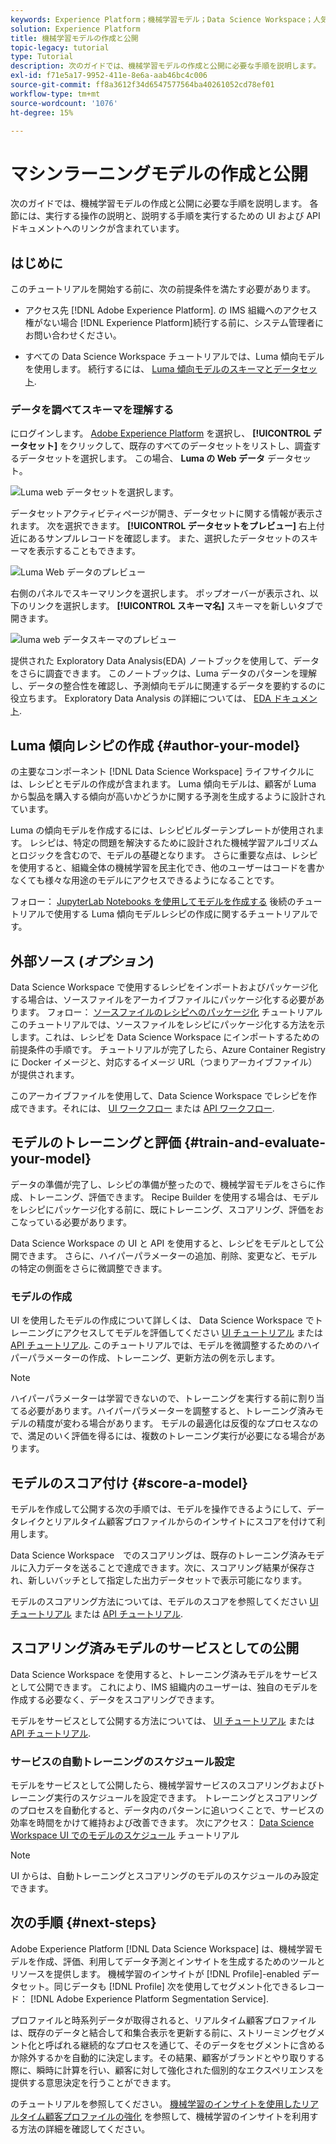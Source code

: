 ```yaml
---
keywords: Experience Platform；機械学習モデル；Data Science Workspace；人気の高いトピック；モデルの作成と公開
solution: Experience Platform
title: 機械学習モデルの作成と公開
topic-legacy: tutorial
type: Tutorial
description: 次のガイドでは、機械学習モデルの作成と公開に必要な手順を説明します。
exl-id: f71e5a17-9952-411e-8e6a-aab46bc4c006
source-git-commit: ff8a3612f34d6547577564ba40261052cd78ef01
workflow-type: tm+mt
source-wordcount: '1076'
ht-degree: 15%

---
```



# マシンラーニングモデルの作成と公開

次のガイドでは、機械学習モデルの作成と公開に必要な手順を説明します。 各節には、実行する操作の説明と、説明する手順を実行するための UI および API ドキュメントへのリンクが含まれています。

## はじめに

このチュートリアルを開始する前に、次の前提条件を満たす必要があります。

- アクセス先 [!DNL Adobe Experience Platform]. の IMS 組織へのアクセス権がない場合 [!DNL Experience Platform]続行する前に、システム管理者にお問い合わせください。

- すべての Data Science Workspace チュートリアルでは、Luma 傾向モデルを使用します。 続行するには、 [Luma 傾向モデルのスキーマとデータセット](./create-luma-data.md).

### データを調べてスキーマを理解する

にログインします。 [Adobe Experience Platform](https://platform.adobe.com/) を選択し、 **[!UICONTROL データセット]** をクリックして、既存のすべてのデータセットをリストし、調査するデータセットを選択します。 この場合、 **Luma の Web データ** データセット。

![Luma web データセットを選択します。](../images/models-recipes/model-walkthrough/luma-dataset.png)

データセットアクティビティページが開き、データセットに関する情報が表示されます。 次を選択できます。 **[!UICONTROL データセットをプレビュー]** 右上付近にあるサンプルレコードを確認します。 また、選択したデータセットのスキーマを表示することもできます。

![Luma Web データのプレビュー](../images/models-recipes/model-walkthrough/preview-dataset.png)

右側のパネルでスキーマリンクを選択します。 ポップオーバーが表示され、以下のリンクを選択します。 **[!UICONTROL スキーマ名]** スキーマを新しいタブで開きます。

![luma web データスキーマのプレビュー](../images/models-recipes/model-walkthrough/preview-schema.png)

提供された Exploratory Data Analysis(EDA) ノートブックを使用して、データをさらに調査できます。 このノートブックは、Luma データのパターンを理解し、データの整合性を確認し、予測傾向モデルに関連するデータを要約するのに役立ちます。 Exploratory Data Analysis の詳細については、 [EDA ドキュメント](../jupyterlab/eda-notebook.md).

## Luma 傾向レシピの作成 {#author-your-model}

の主要なコンポーネント [!DNL Data Science Workspace] ライフサイクルには、レシピとモデルの作成が含まれます。 Luma 傾向モデルは、顧客が Luma から製品を購入する傾向が高いかどうかに関する予測を生成するように設計されています。

Luma の傾向モデルを作成するには、レシピビルダーテンプレートが使用されます。 レシピは、特定の問題を解決するために設計された機械学習アルゴリズムとロジックを含むので、モデルの基礎となります。 さらに重要な点は、レシピを使用すると、組織全体の機械学習を民主化でき、他のユーザーはコードを書かなくても様々な用途のモデルにアクセスできるようになることです。

フォロー： [JupyterLab Notebooks を使用してモデルを作成する](../jupyterlab/create-a-model.md) 後続のチュートリアルで使用する Luma 傾向モデルレシピの作成に関するチュートリアルです。

## 外部ソース (*オプション*)

Data Science Workspace で使用するレシピをインポートおよびパッケージ化する場合は、ソースファイルをアーカイブファイルにパッケージ化する必要があります。 フォロー： [ソースファイルのレシピへのパッケージ化](./package-source-files-recipe.md) チュートリアル このチュートリアルでは、ソースファイルをレシピにパッケージ化する方法を示します。これは、レシピを Data Science Workspace にインポートするための前提条件の手順です。 チュートリアルが完了したら、Azure Container Registry に Docker イメージと、対応するイメージ URL（つまりアーカイブファイル）が提供されます。

このアーカイブファイルを使用して、Data Science Workspace でレシピを作成できます。それには、 [UI ワークフロー](./import-packaged-recipe-ui.md) または [API ワークフロー](./import-packaged-recipe-api.md).

## モデルのトレーニングと評価 {#train-and-evaluate-your-model}

データの準備が完了し、レシピの準備が整ったので、機械学習モデルをさらに作成、トレーニング、評価できます。 Recipe Builder を使用する場合は、モデルをレシピにパッケージ化する前に、既にトレーニング、スコアリング、評価をおこなっている必要があります。

Data Science Workspace の UI と API を使用すると、レシピをモデルとして公開できます。 さらに、ハイパーパラメーターの追加、削除、変更など、モデルの特定の側面をさらに微調整できます。

### モデルの作成

UI を使用したモデルの作成について詳しくは、 Data Science Workspace でトレーニングにアクセスしてモデルを評価してください [UI チュートリアル](./train-evaluate-model-ui.md) または [API チュートリアル](./train-evaluate-model-api.md). このチュートリアルでは、モデルを微調整するためのハイパーパラメーターの作成、トレーニング、更新方法の例を示します。

>[!NOTE]
>
> ハイパーパラメーターは学習できないので、トレーニングを実行する前に割り当てる必要があります。ハイパーパラメーターを調整すると、トレーニング済みモデルの精度が変わる場合があります。 モデルの最適化は反復的なプロセスなので、満足のいく評価を得るには、複数のトレーニング実行が必要になる場合があります。

## モデルのスコア付け {#score-a-model}

モデルを作成して公開する次の手順では、モデルを操作できるようにして、データレイクとリアルタイム顧客プロファイルからのインサイトにスコアを付けて利用します。

 Data Science Workspace　でのスコアリングは、既存のトレーニング済みモデルに入力データを送ることで達成できます。次に、スコアリング結果が保存され、新しいバッチとして指定した出力データセットで表示可能になります。

モデルのスコアリング方法については、モデルのスコアを参照してください [UI チュートリアル](./score-model-ui.md) または [API チュートリアル](./score-model-api.md).

## スコアリング済みモデルのサービスとしての公開

Data Science Workspace を使用すると、トレーニング済みモデルをサービスとして公開できます。 これにより、IMS 組織内のユーザーは、独自のモデルを作成する必要なく、データをスコアリングできます。

モデルをサービスとして公開する方法については、 [UI チュートリアル](./publish-model-service-ui.md) または [API チュートリアル](./publish-model-service-api.md).

### サービスの自動トレーニングのスケジュール設定

モデルをサービスとして公開したら、機械学習サービスのスコアリングおよびトレーニング実行のスケジュールを設定できます。 トレーニングとスコアリングのプロセスを自動化すると、データ内のパターンに追いつくことで、サービスの効率を時間をかけて維持および改善できます。 次にアクセス： [Data Science Workspace UI でのモデルのスケジュール](./schedule-models-ui.md) チュートリアル

>[!NOTE]
>
> UI からは、自動トレーニングとスコアリングのモデルのスケジュールのみ設定できます。

## 次の手順 {#next-steps}

Adobe Experience Platform [!DNL Data Science Workspace] は、機械学習モデルを作成、評価、利用してデータ予測とインサイトを生成するためのツールとリソースを提供します。 機械学習のインサイトが [!DNL Profile]-enabled データセット。同じデータも [!DNL Profile] 次を使用してセグメント化できるレコード： [!DNL Adobe Experience Platform Segmentation Service].

プロファイルと時系列データが取得されると、リアルタイム顧客プロファイルは、既存のデータと結合して和集合表示を更新する前に、ストリーミングセグメント化と呼ばれる継続的なプロセスを通じて、そのデータをセグメントに含めるか除外するかを自動的に決定します。その結果、顧客がブランドとやり取りする際に、瞬時に計算を行い、顧客に対して強化された個別的なエクスペリエンスを提供する意思決定を行うことができます。

のチュートリアルを参照してください。 [機械学習のインサイトを使用したリアルタイム顧客プロファイルの強化](./enrich-profile.md) を参照して、機械学習のインサイトを利用する方法の詳細を確認してください。
